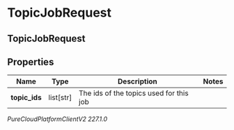 # TopicJobRequest

## TopicJobRequest

## Properties

|Name | Type | Description | Notes|
|------------ | ------------- | ------------- | -------------|
| **topic_ids** | list[str] | The ids of the topics used for this job | |



_PureCloudPlatformClientV2 227.1.0_
